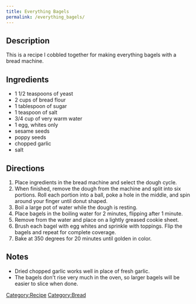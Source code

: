 ```yaml
---
title: Everything Bagels
permalink: /everything_bagels/
---
```


Description
-----------

This is a recipe I cobbled together for making everything bagels with a bread machine.

Ingredients
-----------

-   1 1/2 teaspoons of yeast
-   2 cups of bread flour
-   1 tablespoon of sugar
-   1 teaspoon of salt
-   3/4 cup of very warm water
-   1 egg, whites only
-   sesame seeds
-   poppy seeds
-   chopped garlic
-   salt

Directions
----------

1.  Place ingredients in the bread machine and select the dough cycle.
2.  When finished, remove the dough from the machine and split into six portions. Roll each portion into a ball, poke a hole in the middle, and spin around your finger until donut shaped.
3.  Boil a large pot of water while the dough is resting.
4.  Place bagels in the boiling water for 2 minutes, flipping after 1 minute.
5.  Remove from the water and place on a lightly greased cookie sheet.
6.  Brush each bagel with egg whites and sprinkle with toppings. Flip the bagels and repeat for complete coverage.
7.  Bake at 350 degrees for 20 minutes until golden in color.

Notes
-----

-   Dried chopped garlic works well in place of fresh garlic.
-   The bagels don't rise very much in the oven, so larger bagels will be easier to slice when done.

[Category:Recipe](/Category:Recipe "wikilink") [Category:Bread](/Category:Bread "wikilink")